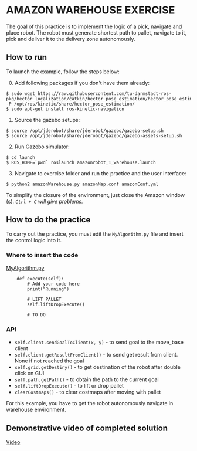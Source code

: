 # AMAZON WAREHOUSE EXERCISE

The goal of this practice is to implement the logic of a pick, navigate and place robot. The robot must generate shortest path to pallet, navigate to it, pick and deliver it to the delivery zone autonomously.

## How to run
To launch the example, follow the steps below:

0. Add following packages if you don't have them already:
```
$ sudo wget https://raw.githubusercontent.com/tu-darmstadt-ros-pkg/hector_localization/catkin/hector_pose_estimation/hector_pose_estimation_nodelets.xml -P /opt/ros/kinetic/share/hector_pose_estimation/
$ sudo apt-get install ros-kinetic-navigation
```

1. Source the gazebo setups:

```
$ source /opt/jderobot/share/jderobot/gazebo/gazebo-setup.sh
$ source /opt/jderobot/share/jderobot/gazebo/gazebo-assets-setup.sh
```

2. Run Gazebo simulator:

```
$ cd launch
$ ROS_HOME=`pwd` roslaunch amazonrobot_1_warehouse.launch 
```

3. Navigate to exercise folder and run the practice and the user interface: 

```
$ python2 amazonWarehouse.py amazonMap.conf amazonConf.yml
```

To simplify the closure of the environment, just close the Amazon window (s). *`Ctrl + C` will give problems.*


## How to do the practice
To carry out the practice, you must edit the `MyAlgorithm.py` file and insert the control logic into it.

### Where to insert the code
[MyAlgorithm.py](MyAlgorithm.py#L89)
```
    def execute(self):
        # Add your code here
        print("Running")

        # LIFT PALLET
        self.liftDropExecute()

        # TO DO
```

### API
* `self.client.sendGoalToClient(x, y)` - to send goal to the move_base client
* `self.client.getResultFromClient()` - to send get result from client. None if not reached the goal
* `self.grid.getDestiny()` - to get destination of the robot after double click on GUI
* `self.path.getPath()` - to obtain the path to the current goal
* `self.liftDropExecute()` - to lift or drop pallet
* `clearCostmaps()` - to clear costmaps after moving with pallet

For this example, you have to get the robot autonomously navigate in warehouse environment.

## Demonstrative video of completed solution
[Video](https://www.youtube.com/watch?v=SjvxiyvfyUg)

